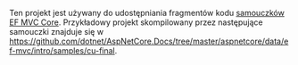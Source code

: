 Ten projekt jest używany do udostępniania fragmentów kodu [samouczków EF MVC Core](https://docs.microsoft.com/aspnet/core/data/ef-mvc/intro). Przykładowy projekt skompilowany przez następujące samouczki znajduje się w https://github.com/dotnet/AspNetCore.Docs/tree/master/aspnetcore/data/ef-mvc/intro/samples/cu-final.
